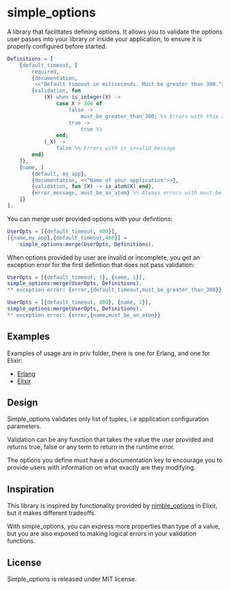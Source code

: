simple_options
=====

A library that facilitates defining options. It allows you to validate the
options user passes into your library or inside your application, to ensure
it is properly configured before started.

```erl
Definitions = [
    {default_timeout, [
        required,
        {documentation,
         <<"Default timeout in miliseconds. Must be greater than 300.">>},
        {validation, fun
            (X) when is_integer(X) ->
                case X > 300 of
                    false ->
                        must_be_greater_than_300; %% Errors with this atom
                    true ->
                        true %%
                end;
            (_X) ->
                false %% Errors with is_invalid message
        end}
    ]},
    {name, [
        {default, my_app},
        {documentation, <<"Name of your application">>},
        {validation, fun (X) -> is_atom(X) end},
        {error_message, must_be_an_atom} %% Always errors with must_be_an_atom
    ]}
].
```

You can merge user provided options with your defintions:

```erl
UserOpts = [{default_timeout, 400}],
[{name,my_app},{default_timeout,400}] =
    simple_options:merge(UserOpts, Definitions).
```

When options provided by user are invalid or incomplete, you get an exception
error for the first defintion that does not pass validation:

```erl
UserOpts = [{default_timeout, 1}, {name, 1}],
simple_options:merge(UserOpts, Definitions).
** exception error: {error,{default_timeout,must_be_greater_than_300}}

UserOpts = [{default_timeout, 400}, {name, 1}],
simple_options:merge(UserOpts, Definitions).
** exception error: {error,{name,must_be_an_atom}}
```

## Examples

Examples of usage are in priv folder, there is one for Erlang, and one
for Elixir:

* [Erlang](priv/simple_options_example.erl)
* [Elixir](priv/simple_options_example.ex)

## Design

Simple_options validates only list of tuples, i.e application configuration
parameters.

Validation can be any function that takes the value the user provided and
returns true, false or any term to return in the runtime error.

The options you define must have a documentation key to encourage you to
provide users with information on what exactly are they modifying.

## Inspiration

This library is inspired by functionality provided by
[nimble_options](https://github.com/dashbitco/nimble_options) in Elixir,
but it makes different tradeoffs.

With simple_options, you can express more properties than type of a value,
but you are also exposed to making logical errors in your validation functions.

## License

Simple_options is released under MIT license.
